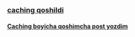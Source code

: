 ### [caching qoshildi]([https://github.com/AbuProgrammiy/Homework/tree/master/95-dars-home](https://github.com/NET-Bootcamp-N11/PersonalBrand-Backend/pull/26))
#### [Caching boyicha qoshimcha post yozdim](https://roan-source-9c7.notion.site/Memory-Caching-5fe14c765ba841c69a6f8e351d69fb4a?pvs=4)
